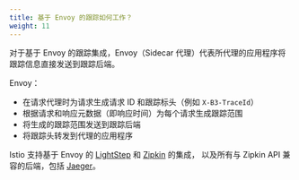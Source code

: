 ```yaml
---
title: 基于 Envoy 的跟踪如何工作？
weight: 11
---
```


对于基于 Envoy 的跟踪集成，Envoy（Sidecar 代理）代表所代理的应用程序将跟踪信息直接发送到跟踪后端。

Envoy：

- 在请求代理时为请求生成请求 ID 和跟踪标头（例如 `X-B3-TraceId`）
- 根据请求和响应元数据（即响应时间）为每个请求生成跟踪范围
- 将生成的跟踪范围发送到跟踪后端
- 将跟踪头转发到代理的应用程序

Istio 支持基于 Envoy 的 [LightStep](/zh/docs/tasks/observability/distributed-tracing/lightstep/) 和 [Zipkin](/zh/docs/tasks/observability/distributed-tracing/zipkin/) 的集成， 以及所有与 Zipkin API 兼容的后端，包括 [Jaeger](/zh/docs/tasks/observability/distributed-tracing/jaeger/)。
